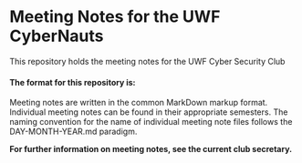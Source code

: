 # Meeting Notes for the UWF CyberNauts

This repository holds the meeting notes for the UWF Cyber Security Club

#### The format for this repository is:
Meeting notes are written in the common MarkDown markup format.
Individual meeting notes can be found in their appropriate semesters.
The naming convention for the name of individual meeting note files follows the DAY-MONTH-YEAR.md paradigm.


__For further information on meeting notes, see the current club secretary.__
